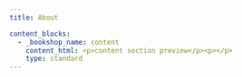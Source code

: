 ```yaml
---
title: About

content_blocks:
  - _bookshop_name: content
    content_html: <p>content section preview</p><p></p>
    type: standard
---
```

